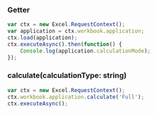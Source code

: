 ### Getter  
```js
var ctx = new Excel.RequestContext();
var application = ctx.workbook.application;
ctx.load(application);
ctx.executeAsync().then(function() {
	Console.log(application.calculationMode);
});
```
### calculate(calculationType: string)
```js
var ctx = new Excel.RequestContext();
ctx.workbook.application.calculate('Full');
ctx.executeAsync();
```


